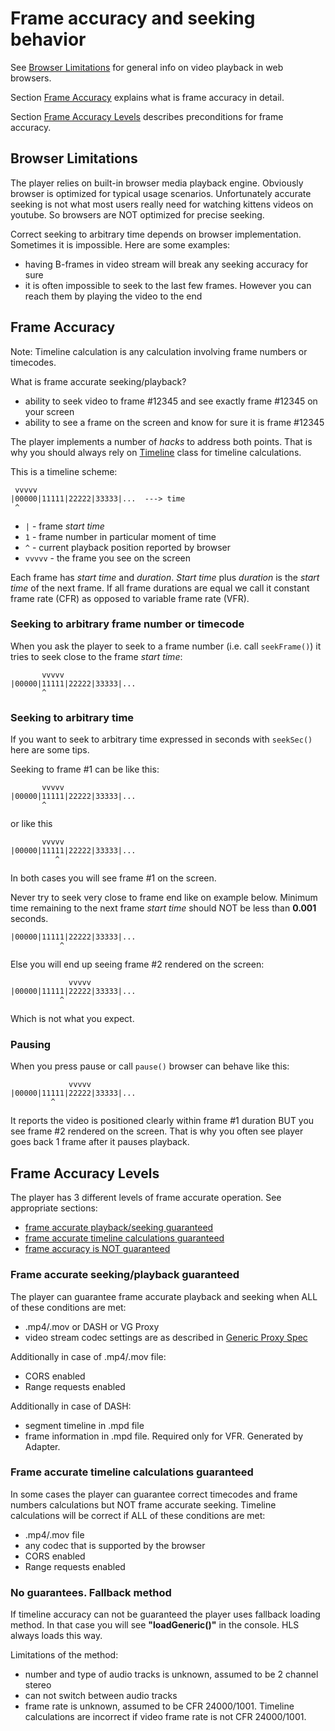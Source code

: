 # Frame accuracy and seeking behavior

See [Browser Limitations](#FrameAccuracy_browser) for general info on video playback in web browsers.

Section [Frame Accuracy](#FrameAccuracy_explained) explains what is frame accuracy in detail.

Section [Frame Accuracy Levels](#FrameAccuracy_levels) describes preconditions for frame accuracy.

## <a id="FrameAccuracy_browser"></a> Browser Limitations

The player relies on built-in browser media playback engine.
Obviously browser is optimized for typical usage scenarios.
Unfortunately accurate seeking is not what most users really need for watching kittens videos on youtube.
So browsers are NOT optimized for precise seeking.

Correct seeking to arbitrary time depends on browser implementation.
Sometimes it is impossible. Here are some examples:

- having B-frames in video stream will break any seeking accuracy for sure
- it is often impossible to seek to the last few frames. However you can reach them by playing the video to the end


## <a id="FrameAccuracy_explained"></a> Frame Accuracy

Note: Timeline calculation is any calculation involving frame numbers or timecodes.

What is frame accurate seeking/playback?

- ability to seek video to frame #12345 and see exactly frame #12345 on your screen
- ability to see a frame on the screen and know for sure it is frame #12345

The player implements a number of _hacks_ to address both points.
That is why you should always rely on [Timeline](Player.md#Player_getTimeline) class for timeline calculations.

This is a timeline scheme:
```
 vvvvv
|00000|11111|22222|33333|...  ---> time
 ^
```
- `|` - frame *start time*
- `1` - frame number in particular moment of time
- `^` - current playback position reported by browser
- `vvvvv` - the frame you see on the screen

Each frame has *start time* and *duration*. *Start time* plus *duration* is the *start time* of the next frame.
If all frame durations are equal we call it constant frame rate (CFR) as opposed to variable frame rate (VFR).

### Seeking to arbitrary frame number or timecode

When you ask the player to seek to a frame number (i.e. call `seekFrame()`) it tries to seek close to the frame *start time*:
```
       vvvvv
|00000|11111|22222|33333|...
       ^
```

### Seeking to arbitrary time

If you want to seek to arbitrary time expressed in seconds with `seekSec()` here are some tips.


Seeking to frame #1 can be like this:
```
       vvvvv
|00000|11111|22222|33333|...
       ^
```
or like this
```
       vvvvv
|00000|11111|22222|33333|...
          ^
```
In both cases you will see frame #1 on the screen.

Never try to seek very close to frame end like on example below.
Minimum time remaining to the next frame *start time* should NOT be less than **0.001** seconds.
```
|00000|11111|22222|33333|...
           ^
```
Else you will end up seeing frame #2 rendered on the screen:
```
             vvvvv
|00000|11111|22222|33333|...
           ^
```
Which is not what you expect.

### Pausing

When you press pause or call `pause()` browser can behave like this:
```
             vvvvv
|00000|11111|22222|33333|...
         ^
```
It reports the video is positioned clearly within frame #1 duration BUT you see frame #2 rendered on the screen.
That is why you often see player goes back 1 frame after it pauses playback.


## <a id="FrameAccuracy_levels"></a> Frame Accuracy Levels

The player has 3 different levels of frame accurate operation. See appropriate sections:

- [frame accurate playback/seeking guaranteed](#FrameAccuracy_accurate)
- [frame accurate timeline calculations guaranteed](#FrameAccuracy_timeline)
- [frame accuracy is NOT guaranteed](#FrameAccuracy_generic)

### <a id="FrameAccuracy_accurate"></a> Frame accurate seeking/playback guaranteed

The player can guarantee frame accurate playback and seeking when ALL of these conditions are met:

- .mp4/.mov or DASH or VG Proxy
- video stream codec settings are as described in [Generic Proxy Spec](VGProxySpec.md#GenericProxy_Codec)

Additionally in case of .mp4/.mov file:

- CORS enabled
- Range requests enabled

Additionally in case of DASH:

- segment timeline in .mpd file
- frame information in .mpd file. Required only for VFR. Generated by Adapter.

### <a id="FrameAccuracy_timeline"></a> Frame accurate timeline calculations guaranteed

In some cases the player can guarantee correct timecodes and frame numbers calculations but NOT frame accurate seeking.
Timeline calculations will be correct if ALL of these conditions are met:

- .mp4/.mov file
- any codec that is supported by the browser
- CORS enabled
- Range requests enabled


### <a id="FrameAccuracy_generic"></a> No guarantees. Fallback method

If timeline accuracy can not be guaranteed the player uses fallback loading method.
In that case you will see **"loadGeneric()"** in the console. HLS always loads this way.

Limitations of the method:

- number and type of audio tracks is unknown, assumed to be 2 channel stereo
- can not switch between audio tracks
- frame rate is unknown, assumed to be CFR 24000/1001. Timeline calculations are incorrect if video frame rate is not CFR 24000/1001.
